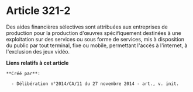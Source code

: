 # Article 321-2

Des aides financières sélectives sont attribuées aux entreprises de production pour la production d'œuvres spécifiquement
destinées à une exploitation sur des services ou sous forme de services, mis à disposition du public par tout terminal, fixe
ou mobile, permettant l'accès à l'internet, à l'exclusion des jeux vidéo.

**Liens relatifs à cet article**

	**Créé par**:

	  - Délibération n°2014/CA/11 du 27 novembre 2014 - art., v. init.
